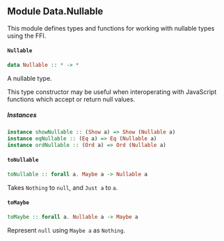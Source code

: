 ## Module Data.Nullable

This module defines types and functions for working with nullable types
using the FFI.

#### `Nullable`

``` purescript
data Nullable :: * -> *
```

A nullable type.

This type constructor may be useful when interoperating with JavaScript functions
which accept or return null values.

##### Instances
``` purescript
instance showNullable :: (Show a) => Show (Nullable a)
instance eqNullable :: (Eq a) => Eq (Nullable a)
instance ordNullable :: (Ord a) => Ord (Nullable a)
```

#### `toNullable`

``` purescript
toNullable :: forall a. Maybe a -> Nullable a
```

Takes `Nothing` to `null`, and `Just a` to `a`.

#### `toMaybe`

``` purescript
toMaybe :: forall a. Nullable a -> Maybe a
```

Represent `null` using `Maybe a` as `Nothing`. 


